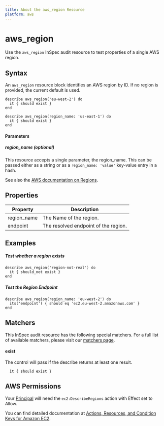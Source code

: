 ```yaml
---
title: About the aws_region Resource
platform: aws
---
```


# aws\_region

Use the `aws_region` InSpec audit resource to test properties of a single AWS region.

## Syntax

An `aws_region` resource block identifies an AWS region by ID. If no region is provided, the current default is used.

    describe aws_region('eu-west-2') do
      it { should exist }
    end

    describe aws_region(region_name: 'us-east-1') do
      it { should exist }
    end

#### Parameters

##### region_name _(optional)_

This resource accepts a single parameter, the region_name. 
This can be passed either as a string or as a `region_name: 'value'` key-value entry in a hash.

See also the [AWS documentation on Regions](https://docs.aws.amazon.com/AWSEC2/latest/UserGuide/using-regions-availability-zones.html).

## Properties

|Property    | Description|
| ---        | --- |
|region_name | The Name of the region. |
|endpoint    | The resolved endpoint of the region. |

## Examples

##### Test whether a region exists
    describe aws_region('region-not-real') do
      it { should_not exist }
    end

##### Test the Region Endpoint
    describe aws_region(region_name: 'eu-west-2') do
      its('endpoint') { should eq 'ec2.eu-west-2.amazonaws.com' }
    end
    
## Matchers

This InSpec audit resource has the following special matchers. For a full list of available matchers, please visit our [matchers page](https://www.inspec.io/docs/reference/matchers/).

#### exist

The control will pass if the describe returns at least one result.

      it { should exist }

## AWS Permissions

Your [Principal](https://docs.aws.amazon.com/IAM/latest/UserGuide/intro-structure.html#intro-structure-principal) will need the `ec2:DescribeRegions` action with Effect set to Allow.

You can find detailed documentation at [Actions, Resources, and Condition Keys for Amazon EC2](https://docs.aws.amazon.com/IAM/latest/UserGuide/list_amazonec2.html).
